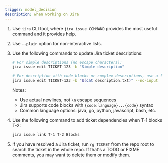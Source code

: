 ```yaml
---
trigger: model_decision
description: when working on Jira
---
```


1. Use `jira` CLI tool, where `jira issue COMMAND` provides the most useful
   command and it provides help.
2. Use `--plain` option for non-interactive lists.
3. Use the following commands to update Jira ticket descriptions:

   ```sh
   # For simple descriptions (no escape characters):
   jira issue edit TICKET-123 -b "Simple description"

   # For description with code blocks or complex descriptions, use a file:
   jira issue edit TICKET-123 -b "$(cat description.txt)" --no-input
   ```

   Notes:
   - Use actual newlines, not `\n` escape sequences
   - Jira supports code blocks with `{code:language}...{code}` syntax
   - Common language options: java, go, python, javascript, bash, etc.
4. Use the following command to add ticket dependencies when T-1 blocks T-2:

   ```sh
   jira issue link T-1 T-2 Blocks
   ```
5. If you have resolved a Jira ticket, run `rg TICKET` from the repo root to
   search the ticket in the whole repo. If that's a TODO or FIXME comments, you
   may want to delete them or modify them.
